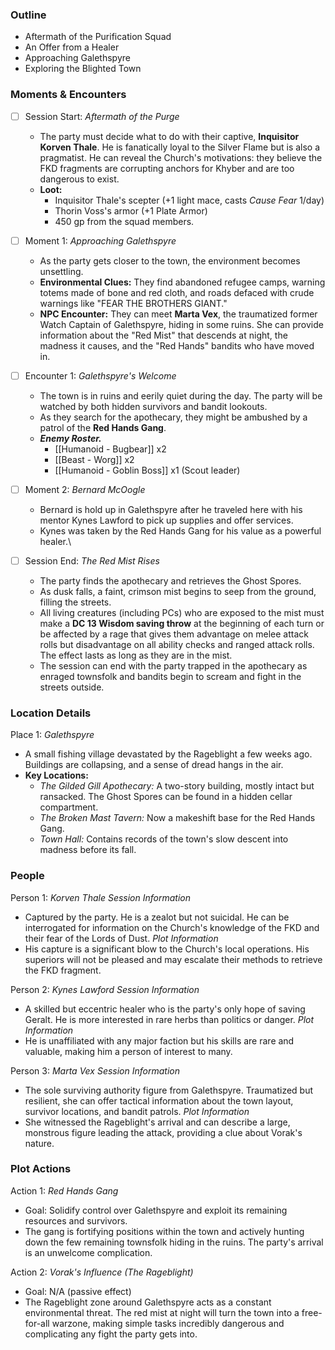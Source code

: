 ### Outline
- Aftermath of the Purification Squad
- An Offer from a Healer
- Approaching Galethspyre
- Exploring the Blighted Town

### Moments & Encounters

- [ ] Session Start: _Aftermath of the Purge_
	- The party must decide what to do with their captive, **Inquisitor Korven Thale**. He is fanatically loyal to the Silver Flame but is also a pragmatist. He can reveal the Church's motivations: they believe the FKD fragments are corrupting anchors for Khyber and are too dangerous to exist.
	- **Loot:**
		- Inquisitor Thale's scepter (+1 light mace, casts *Cause Fear* 1/day)
		- Thorin Voss's armor (+1 Plate Armor)
		- 450 gp from the squad members.

- [ ] Moment 1: _Approaching Galethspyre_
	- As the party gets closer to the town, the environment becomes unsettling.
	- **Environmental Clues:** They find abandoned refugee camps, warning totems made of bone and red cloth, and roads defaced with crude warnings like "FEAR THE BROTHERS GIANT."
	- **NPC Encounter:** They can meet **Marta Vex**, the traumatized former Watch Captain of Galethspyre, hiding in some ruins. She can provide information about the "Red Mist" that descends at night, the madness it causes, and the "Red Hands" bandits who have moved in.

- [ ] Encounter 1: _Galethspyre's Welcome_
	- The town is in ruins and eerily quiet during the day. The party will be watched by both hidden survivors and bandit lookouts.
	- As they search for the apothecary, they might be ambushed by a patrol of the **Red Hands Gang**.
	- ***Enemy Roster.***
		- [[Humanoid - Bugbear]] x2
		- [[Beast - Worg]] x2
		- [[Humanoid - Goblin Boss]] x1 (Scout leader)

- [ ] Moment 2: *Bernard McOogle*
	- Bernard is hold up in Galethspyre after he traveled here with his mentor Kynes Lawford to pick up supplies and offer services.
	- Kynes was taken by the Red Hands Gang for his value as a powerful healer.\

- [ ] Session End: _The Red Mist Rises_
	- The party finds the apothecary and retrieves the Ghost Spores.
	- As dusk falls, a faint, crimson mist begins to seep from the ground, filling the streets.
	- All living creatures (including PCs) who are exposed to the mist must make a **DC 13 Wisdom saving throw** at the beginning of each turn or be affected by a rage that gives them advantage on melee attack rolls but disadvantage on all ability checks and ranged attack rolls. The effect lasts as long as they are in the mist.
	- The session can end with the party trapped in the apothecary as enraged townsfolk and bandits begin to scream and fight in the streets outside.

### Location Details

Place 1: _Galethspyre_
- A small fishing village devastated by the Rageblight a few weeks ago. Buildings are collapsing, and a sense of dread hangs in the air.
- **Key Locations:**
	- *The Gilded Gill Apothecary:* A two-story building, mostly intact but ransacked. The Ghost Spores can be found in a hidden cellar compartment.
	- *The Broken Mast Tavern:* Now a makeshift base for the Red Hands Gang.
	- *Town Hall:* Contains records of the town's slow descent into madness before its fall.

### People

Person 1: *Korven Thale*
*Session Information*
- Captured by the party. He is a zealot but not suicidal. He can be interrogated for information on the Church's knowledge of the FKD and their fear of the Lords of Dust.
*Plot Information*
- His capture is a significant blow to the Church's local operations. His superiors will not be pleased and may escalate their methods to retrieve the FKD fragment.

Person 2: *Kynes Lawford*
*Session Information*
- A skilled but eccentric healer who is the party's only hope of saving Geralt. He is more interested in rare herbs than politics or danger.
*Plot Information*
- He is unaffiliated with any major faction but his skills are rare and valuable, making him a person of interest to many.

Person 3: *Marta Vex*
*Session Information*
- The sole surviving authority figure from Galethspyre. Traumatized but resilient, she can offer tactical information about the town layout, survivor locations, and bandit patrols.
*Plot Information*
- She witnessed the Rageblight's arrival and can describe a large, monstrous figure leading the attack, providing a clue about Vorak's nature.

### Plot Actions

Action 1: *Red Hands Gang*
- Goal: Solidify control over Galethspyre and exploit its remaining resources and survivors.
- The gang is fortifying positions within the town and actively hunting down the few remaining townsfolk hiding in the ruins. The party's arrival is an unwelcome complication.

Action 2: *Vorak's Influence (The Rageblight)*
- Goal: N/A (passive effect)
- The Rageblight zone around Galethspyre acts as a constant environmental threat. The red mist at night will turn the town into a free-for-all warzone, making simple tasks incredibly dangerous and complicating any fight the party gets into.
